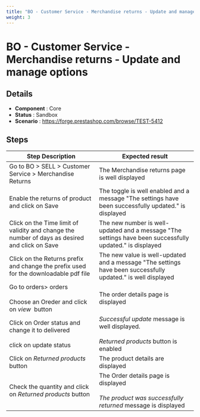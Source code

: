 ```yaml
---
title: "BO - Customer Service - Merchandise returns - Update and manage options"
weight: 3
---
```


# BO - Customer Service - Merchandise returns - Update and manage options
## Details
* **Component** : Core
* **Status** : Sandbox
* **Scenario** : https://forge.prestashop.com/browse/TEST-5412

## Steps
| Step Description | Expected result |
| ----- | ----- |
| Go to BO > SELL > Customer Service > Merchandise Returns | The Merchandise returns page is well displayed |
| Enable the returns of product and click on Save | The toggle is well enabled and a message "The settings have been successfully updated." is displayed |
| Click on the Time limit of validity and change the number of days as desired and click on Save | The new number is well-updated and a message "The settings have been successfully updated." is displayed |
| Click on the Returns prefix and change the prefix used for the downloadable pdf file | The new value is well-updated and a message "The settings have been successfully updated." is well displayed |
| Go to orders> orders<br><br>Choose an Oreder and click on _view_  button | The order details page is displayed |
| Click on Order status and change it to delivered<br><br>click on update status | _Successful update_ message is well displayed.<br><br>_Returned products_ button is enabled |
| Click on _Returned products_ button | The product details are displayed |
| Check the quantity and click on _Returned products_ button | The Order details page is displayed<br><br>*_The product was successfully returned_* message is displayed |
